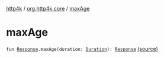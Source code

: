 [http4k](../index.md) / [org.http4k.core](index.md) / [maxAge](./max-age.md)

# maxAge

`fun `[`Response`](-response/index.md)`.maxAge(duration: `[`Duration`](https://docs.oracle.com/javase/9/docs/api/java/time/Duration.html)`): `[`Response`](-response/index.md) [(source)](https://github.com/http4k/http4k/blob/master/http4k-core/src/main/kotlin/org/http4k/core/ResponseCacheExt.kt#L20)